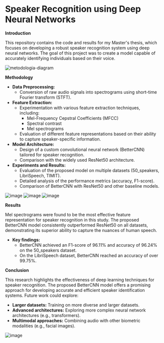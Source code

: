 # Speaker Recognition using Deep Neural Networks

**Introduction**

This repository contains the code and results for my Master's thesis, which focuses on developing a robust speaker recognition system using deep neural networks. The goal of this project was to create a model capable of accurately identifying individuals based on their voice.

![metodologia-diagram](https://github.com/user-attachments/assets/b2c6b5b3-6072-4b29-a148-2508662223e6)


**Methodology**
* **Data Preprocessing:**
  * Conversion of raw audio signals into spectrograms using short-time Fourier transform (STFT).
* **Feature Extraction:**
  * Experimentation with various feature extraction techniques, including:
    * Mel-Frequency Cepstral Coefficients (MFCC)
    * Spectral contrast
    * Mel spectrograms
  * Evaluation of different feature representations based on their ability to capture speaker-specific information.
* **Model Architecture:**
  * Design of a custom convolutional neural network (BetterCNN) tailored for speaker recognition.
  * Comparison with the widely used ResNet50 architecture.
* **Experiments and Results:**
  * Evaluation of the proposed model on multiple datasets (50_speakers, LibriSpeech, TIMIT).
  * Detailed analysis of the performance metrics (accuracy, F1-score).
  * Comparison of BetterCNN with ResNet50 and other baseline models.
  
![image](https://github.com/user-attachments/assets/9a161b66-c64c-4788-a387-8477e2faaade)
![image](https://github.com/user-attachments/assets/cf249a58-0fe6-4ac5-b984-2078d131d1f3)
![image](https://github.com/user-attachments/assets/1f16df1d-9753-444e-94c6-6692bbfa6b93)

**Results**

Mel spectrograms were found to be the most effective feature representation for speaker recognition in this study. The proposed BetterCNN model consistently outperformed ResNet50 on all datasets, demonstrating its superior ability to capture the nuances of human speech.

* **Key findings:**
  * BetterCNN achieved an F1-score of 96.11% and accuracy of 96.24% on the 50_speakers dataset.
  * On the LibriSpeech dataset, BetterCNN reached an accuracy of over 99.75%.

**Conclusion**

This research highlights the effectiveness of deep learning techniques for speaker recognition. The proposed BetterCNN model offers a promising approach for developing accurate and efficient speaker identification systems. Future work could explore:

* **Larger datasets:** Training on more diverse and larger datasets.
* **Advanced architectures:** Exploring more complex neural network architectures (e.g., transformers).
* **Multimodal approaches:** Combining audio with other biometric modalities (e.g., facial images).

![image](https://github.com/user-attachments/assets/e122115e-04fc-4472-9e22-f33b448faa6f)
